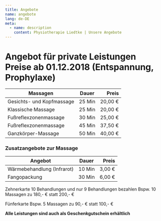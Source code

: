 ```yaml
---
title: Angebote
name: angebote
lang: de-DE
meta:
  - name: description
    content: Physiotherapie Liedtke | Unsere Angebote
---
```


# Angebot für private Leistungen Preise ab 01.12.2018 (Entspannung, Prophylaxe)

| Massagen                  | Dauer  | Preis   |
| ------------------------- |:------:| -------:|
| Gesichts- und Kopfmassage | 25 Min | 20,00 € |
| Klassische Massage        | 25 Min | 20,00 € |
| Fußreflexzonenmassage     | 30 Min | 25,00 € |
| Fußreflexzonenmassage     | 45 Min | 37,50 € |
| Ganzkörper-Massage        | 50 Min | 40,00 € |

### Zusatzangebote zur Massage

| Angebot                    | Dauer  | Preis   |
| -------------------------- |:------:| -------:|
| Wärmebehandlung (Infrarot) | 10 Min | 3,00 € |
| Fangopackung               | 30 Min | 6,00 € |


Zehnerkarte
10 Behandlungen und nur 9 Behandlungen bezahlen
Bspw. 10 Massagen zu 180,- € statt 200,- €

Fünferkarte
Bspw. 5 Massagen zu 90,- € statt 100,- €

**Alle Leistungen sind auch als Geschenkgutschein erhältlich**

<style>
  .angebote table { width: 100%}
  .angebote td:not(:first-child) { padding: 0 4px; white-space: nowrap; }
</style>